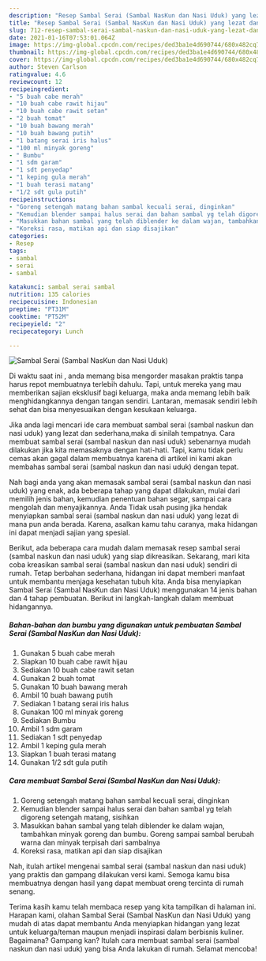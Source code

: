 ```yaml
---
description: "Resep Sambal Serai (Sambal NasKun dan Nasi Uduk) yang lezat dan Mudah Dibuat"
title: "Resep Sambal Serai (Sambal NasKun dan Nasi Uduk) yang lezat dan Mudah Dibuat"
slug: 712-resep-sambal-serai-sambal-naskun-dan-nasi-uduk-yang-lezat-dan-mudah-dibuat
date: 2021-01-16T07:53:01.064Z
image: https://img-global.cpcdn.com/recipes/ded3ba1e4d690744/680x482cq70/sambal-serai-sambal-naskun-dan-nasi-uduk-foto-resep-utama.jpg
thumbnail: https://img-global.cpcdn.com/recipes/ded3ba1e4d690744/680x482cq70/sambal-serai-sambal-naskun-dan-nasi-uduk-foto-resep-utama.jpg
cover: https://img-global.cpcdn.com/recipes/ded3ba1e4d690744/680x482cq70/sambal-serai-sambal-naskun-dan-nasi-uduk-foto-resep-utama.jpg
author: Steven Carlson
ratingvalue: 4.6
reviewcount: 12
recipeingredient:
- "5 buah cabe merah"
- "10 buah cabe rawit hijau"
- "10 buah cabe rawit setan"
- "2 buah tomat"
- "10 buah bawang merah"
- "10 buah bawang putih"
- "1 batang serai iris halus"
- "100 ml minyak goreng"
- " Bumbu"
- "1 sdm garam"
- "1 sdt penyedap"
- "1 keping gula merah"
- "1 buah terasi matang"
- "1/2 sdt gula putih"
recipeinstructions:
- "Goreng setengah matang bahan sambal kecuali serai, dinginkan"
- "Kemudian blender sampai halus serai dan bahan sambal yg telah digoreng setengah matang, sisihkan"
- "Masukkan bahan sambal yang telah diblender ke dalam wajan, tambahkan minyak goreng dan bumbu. Goreng sampai sambal berubah warna dan minyak terpisah dari sambalnya"
- "Koreksi rasa, matikan api dan siap disajikan"
categories:
- Resep
tags:
- sambal
- serai
- sambal

katakunci: sambal serai sambal 
nutrition: 135 calories
recipecuisine: Indonesian
preptime: "PT31M"
cooktime: "PT52M"
recipeyield: "2"
recipecategory: Lunch

---
```



![Sambal Serai (Sambal NasKun dan Nasi Uduk)](https://img-global.cpcdn.com/recipes/ded3ba1e4d690744/680x482cq70/sambal-serai-sambal-naskun-dan-nasi-uduk-foto-resep-utama.jpg)

Di waktu  saat ini , anda memang bisa mengorder masakan praktis tanpa harus repot membuatnya terlebih dahulu. Tapi, untuk mereka yang mau memberikan sajian eksklusif bagi keluarga, maka anda memang lebih baik menghidangkannya dengan tangan sendiri. Lantaran, memasak sendiri lebih sehat dan bisa menyesuaikan dengan kesukaan keluarga.

Jika anda lagi mencari ide cara membuat sambal serai (sambal naskun dan nasi uduk) yang lezat dan sederhana,maka di sinilah tempatnya. Cara membuat sambal serai (sambal naskun dan nasi uduk)  sebenarnya mudah dilakukan jika kita memasaknya dengan hati-hati. Tapi, kamu tidak perlu cemas akan gagal dalam membuatnya 
karena di artikel ini kami akan membahas sambal serai (sambal naskun dan nasi uduk) dengan tepat.  



Nah bagi anda yang akan memasak sambal serai (sambal naskun dan nasi uduk) yang enak, ada beberapa tahap yang dapat dilakukan, mulai dari memilih jenis bahan, kemudian penentuan bahan segar, sampai cara mengolah dan menyajikannya. Anda Tidak usah pusing jika hendak menyiapkan sambal serai (sambal naskun dan nasi uduk) yang lezat di mana pun anda berada. Karena, asalkan kamu  tahu caranya, maka hidangan ini dapat menjadi sajian yang spesial.

Berikut, ada beberapa cara mudah dalam memasak resep sambal serai (sambal naskun dan nasi uduk) yang siap dikreasikan. Sekarang, mari kita coba kreasikan sambal serai (sambal naskun dan nasi uduk) sendiri di rumah. Tetap berbahan sederhana, hidangan ini dapat memberi manfaat untuk membantu menjaga kesehatan tubuh kita. Anda bisa menyiapkan Sambal Serai (Sambal NasKun dan Nasi Uduk) menggunakan 14 jenis bahan dan 4 tahap pembuatan. Berikut ini langkah-langkah dalam membuat hidangannya.

<!--inarticleads1-->

##### Bahan-bahan dan bumbu yang digunakan untuk pembuatan Sambal Serai (Sambal NasKun dan Nasi Uduk):

1. Gunakan 5 buah cabe merah
1. Siapkan 10 buah cabe rawit hijau
1. Sediakan 10 buah cabe rawit setan
1. Gunakan 2 buah tomat
1. Gunakan 10 buah bawang merah
1. Ambil 10 buah bawang putih
1. Sediakan 1 batang serai iris halus
1. Gunakan 100 ml minyak goreng
1. Sediakan  Bumbu
1. Ambil 1 sdm garam
1. Sediakan 1 sdt penyedap
1. Ambil 1 keping gula merah
1. Siapkan 1 buah terasi matang
1. Gunakan 1/2 sdt gula putih




<!--inarticleads2-->

##### Cara membuat Sambal Serai (Sambal NasKun dan Nasi Uduk):

1. Goreng setengah matang bahan sambal kecuali serai, dinginkan
1. Kemudian blender sampai halus serai dan bahan sambal yg telah digoreng setengah matang, sisihkan
1. Masukkan bahan sambal yang telah diblender ke dalam wajan, tambahkan minyak goreng dan bumbu. Goreng sampai sambal berubah warna dan minyak terpisah dari sambalnya
1. Koreksi rasa, matikan api dan siap disajikan




Nah, itulah artikel mengenai  sambal serai (sambal naskun dan nasi uduk)  yang praktis dan gampang dilakukan versi kami. Semoga kamu bisa membuatnya dengan hasil yang dapat membuat oreng tercinta di rumah senang. 

Terima kasih kamu telah membaca resep yang kita tampilkan di halaman ini. Harapan kami, olahan  Sambal Serai (Sambal NasKun dan Nasi Uduk) yang mudah di atas dapat membantu Anda menyiapkan hidangan yang lezat untuk keluarga/teman maupun menjadi inspirasi dalam berbisnis kuliner. Bagaimana? Gampang kan? Itulah cara membuat sambal serai (sambal naskun dan nasi uduk) yang bisa Anda lakukan di rumah. Selamat mencoba!

